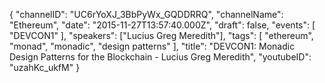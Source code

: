 {
    "channelID": "UC6rYoXJ_3BbPyWx_GQDDRRQ",
    "channelName": "Ethereum",
    "date": "2015-11-27T13:57:40.000Z",
    "draft": false,
    "events": [
        "DEVCON1"
    ],
    "speakers": ["Lucius Greg Meredith"],
    "tags": [
        "ethereum",
        "monad",
        "monadic",
        "design patterns"
    ],
    "title": "DEVCON1: Monadic Design Patterns for the Blockchain - Lucius Greg Meredith",
    "youtubeID": "uzahKc_ukfM"
}
